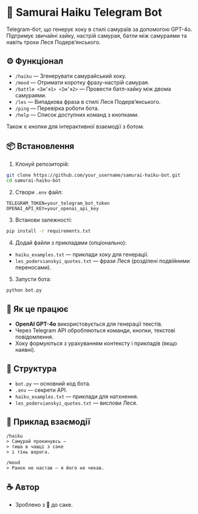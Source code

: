# 🥷 Samurai Haiku Telegram Bot

Telegram-бот, що генерує хоку в стилі самураїв за допомогою GPT-4o. Підтримує звичайні хайку, настрій самурая, батли між самураями та навіть трохи Леся Подерв’янського.

## ⚙️ Функціонал

- `/haiku` — Згенерувати самурайський хоку.
- `/mood` — Отримати коротку фразу-настрій самурая.
- `/battle <Ім’я1> <Ім’я2>` — Провести батл-хайку між двома самураями.
- `/les` — Випадкова фраза в стилі Леся Подерв’янського.
- `/ping` — Перевірка роботи бота.
- `/help` — Список доступних команд з кнопками.

Також є кнопки для інтерактивної взаємодії з ботом.

## 📦 Встановлення

1. Клонуй репозиторій:

```bash
git clone https://github.com/your_username/samurai-haiku-bot.git
cd samurai-haiku-bot
```

2. Створи `.env` файл:

```env
TELEGRAM_TOKEN=your_telegram_bot_token
OPENAI_API_KEY=your_openai_api_key
```

3. Встанови залежності:

```bash
pip install -r requirements.txt
```

4. Додай файли з прикладами (опціонально):

- `haiku_examples.txt` — приклади хоку для генерації.
- `les_podervianskyi_quotes.txt` — фрази Леся (розділені подвійними переносами).

5. Запусти бота:

```bash
python bot.py
```

## 🧠 Як це працює

- **OpenAI GPT-4o** використовується для генерації текстів.
- Через Telegram API обробляються команди, кнопки, текстові повідомлення.
- Хоку формуються з урахуванням контексту і прикладів (якщо наявні).

## 📁 Структура

- `bot.py` — основний код бота.
- `.env` — секрети API.
- `haiku_examples.txt` — приклади для натхнення.
- `les_podervianskyi_quotes.txt` — вислови Леся.

## 🧪 Приклад взаємодії

```
/haiku
> Самурай прокинувсь —
> тиша в чашці з саке
> і тінь ворога.

/mood
> Ранок не настав — я його не чекав.

```

## ☕ Автор

- Зроблено з 🖤 до саке.
